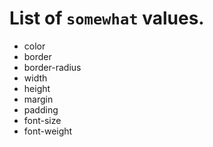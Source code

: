 # List of `somewhat` values.

- color
- border
- border-radius
- width
- height
- margin
- padding
- font-size
- font-weight